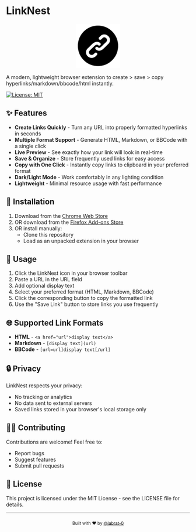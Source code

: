 # LinkNest

<div align="center">
  <img src="icon128.png" alt="LinkNest Logo" width="120" height="120">
</div>

A modern, lightweight browser extension to create > save > copy hyperlinks/markdown/bbcode/html instantly.

[![License: MIT](https://img.shields.io/badge/License-MIT-blue.svg)](https://opensource.org/licenses/MIT)

## ✨ Features

- **Create Links Quickly** - Turn any URL into properly formatted hyperlinks in seconds
- **Multiple Format Support** - Generate HTML, Markdown, or BBCode with a single click
- **Live Preview** - See exactly how your link will look in real-time
- **Save & Organize** - Store frequently used links for easy access 
- **Copy with One Click** - Instantly copy links to clipboard in your preferred format
- **Dark/Light Mode** - Work comfortably in any lighting condition
- **Lightweight** - Minimal resource usage with fast performance

## 🚀 Installation

1. Download from the [Chrome Web Store](https://chrome.google.com/webstore/detail/linknest/YOUR_EXTENSION_ID)
2. OR download from the [Firefox Add-ons Store](https://addons.mozilla.org/en-US/firefox/addon/linknest/)
3. OR install manually:
   - Clone this repository
   - Load as an unpacked extension in your browser

## 🔧 Usage

1. Click the LinkNest icon in your browser toolbar
2. Paste a URL in the URL field
3. Add optional display text
4. Select your preferred format (HTML, Markdown, BBCode)
5. Click the corresponding button to copy the formatted link
6. Use the "Save Link" button to store links you use frequently

## 🌐 Supported Link Formats

- **HTML** - `<a href="url">display text</a>`
- **Markdown** - `[display text](url)`
- **BBCode** - `[url=url]display text[/url]`

## 🔒 Privacy

LinkNest respects your privacy:
- No tracking or analytics
- No data sent to external servers
- Saved links stored in your browser's local storage only

## 🧑‍💻 Contributing

Contributions are welcome! Feel free to:
- Report bugs
- Suggest features
- Submit pull requests

## 📝 License

This project is licensed under the MIT License - see the LICENSE file for details.

---

<div align="center">
  <sub>Built with ❤️ by <a href="https://github.com/labrat-0">@labrat-0</a></sub>
</div> 